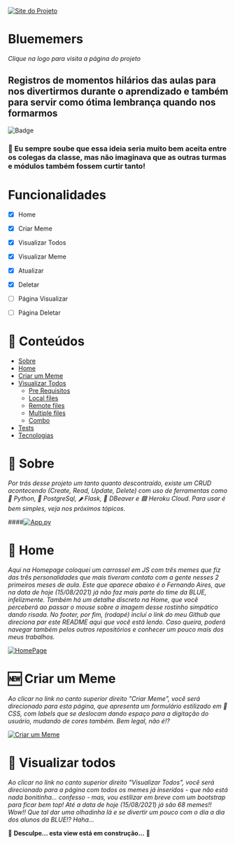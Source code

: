 [![Site do Projeto](https://i.imgur.com/5U1yeQ0.png)](https://bluememers.herokuapp.com/)
# Bluememers
*Clique na logo para visita a página do projeto*
## Registros de momentos hilários das aulas para nos divertirmos durante o aprendizado e também para servir como ótima lembrança quando nos formarmos 

![Badge](https://img.shields.io/date/1630014400)

### 🥳 Eu sempre soube que essa ideia seria muito bem aceita entre os colegas da classe, mas não imaginava que as outras turmas e módulos também fossem curtir tanto!

# Funcionalidades

- [x] Home
- [x] Criar Meme 
- [x] Visualizar Todos
- [x] Visualizar Meme
- [X] Atualizar
- [x] Deletar
- [ ] Página Visualizar
- [ ] Página Deletar


:memo: Conteúdos
=================
<!--ts-->
   * [Sobre](#Sobre)
   * [Home](#Home)
   * [Criar um Meme](#Create)
   * [Visualizar Todos](#Read-All)
      * [Pre Requisitos](#pre-requisitos)
      * [Local files](#local-files)
      * [Remote files](#remote-files)
      * [Multiple files](#multiple-files)
      * [Combo](#combo)
   * [Tests](#testes)
   * [Tecnologias](#tecnologias)
<!--te-->

# 🎉 Sobre <a name="Sobre"></a>
*Por trás desse projeto um tanto quanto descontraído, existe um CRUD acontecendo (Create, Read, Update, Delete) com uso de ferramentas como 🐍 Python, 🐘 PostgreSql, 🌶️ Flask, 🐻 DBeaver e 🟪 Heroku Cloud. Para usar é bem simples, veja nos próximos tópicos.*

####[![App.py](https://i.imgur.com/4iKJkDE.png=100)](https://github.com/GHEPT/ProjCRUD_Mod2#readme)

# 🤩 Home <a name="Home"></a>
*Aqui na Homepage coloquei um carrossel em JS com três memes que fiz das três personalidades que mais tiveram contato com a gente nesses 2 primeiros meses de aula. Este que aparece abaixo é o Fernando Aires, que na data de hoje (15/08/2021) já não faz mais parte do time da BLUE, infelizmente. Também há um detalhe discreto na Home, que você perceberá ao passar o mouse sobre a imagem desse rostinho simpático dando risada.*
*No footer, por fim, (rodapé) incluí o link do meu Github que direciona par este README aqui que você está lendo. Caso queira, poderá navegar também pelos outros repositórios e conhecer um pouco mais dos meus trabalhos.*

[![HomePage](https://i.imgur.com/T5uZ1qM.png)](https://github.com/GHEPT/ProjCRUD_Mod2#readme)

# 🆕 Criar um Meme <a name="Create"></a>
*Ao clicar no link no canto superior direito "Criar Meme", você será direcionado para esta página, que apresenta um formulário estilizado em 🎨 CSS, com labels que se deslocam dando espaço para a digitação do usuário, mudando de cores também. Bem legal, não é!?*

[![Criar um Meme](https://i.imgur.com/e3uKjLN.png)](https://github.com/GHEPT/ProjCRUD_Mod2#readme)

# 👀 Visualizar todos <a name="Read-All"></a>
*Ao clicar no link no canto superior direito "Visualizar Todos", você será direcionado para a página com todos os memes já inseridos - que não está nada bonitinha... confesso - mas, vou estilizar em breve com um bootstrap para ficar bem top! Até a data de hoje (15/08/2021) já são 68 memes!! Wow!! Que tal dar uma olhadinha lá e se divertir um pouco com o dia a dia dos alunos da BLUE!? Haha...*

🚧 **Desculpe... esta view está em construção...** 🚧




